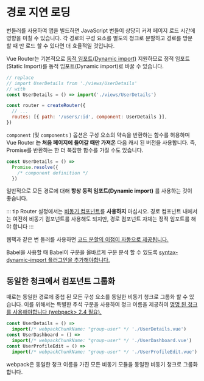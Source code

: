 # 경로 지연 로딩

<VueSchoolLink 
  href="https://vueschool.io/lessons/lazy-loading-routes-vue-cli-only"
  title="Learn about lazy loading routes"
/>

번들러를 사용하여 앱을 빌드하면 JavaScript 번들이 상당히 커져 페이지 로드 시간에 영향을 미칠 수 있습니다. 각 경로의 구성 요소를 별도의 청크로 분할하고 경로를 방문 할 때 만 로드 할 수 있다면 더 효율적일 것입니다.

Vue Router는 기본적으로 [동적 임포트(Dynamic import)](https://developer.mozilla.org/en-US/docs/Web/JavaScript/Reference/Statements/import#Dynamic_Imports) 지원하므로 정적 임포트(Static Import)를 동적 임포트(Dynamic import)로 바꿀 수 있습니다.

```js
// replace
// import UserDetails from './views/UserDetails'
// with
const UserDetails = () => import('./views/UserDetails')

const router = createRouter({
  // ...
  routes: [{ path: '/users/:id', component: UserDetails }],
})
```

`component` (및 `components` ) 옵션은 구성 요소의 약속을 반환하는 함수를 허용하며 Vue Router **는 처음 페이지에 들어갈 때만 가져온** 다음 캐시 된 버전을 사용합니다. 즉, Promise를 반환하는 한 더 복잡한 함수를 가질 수도 있습니다.

```js
const UserDetails = () =>
  Promise.resolve({
    /* component definition */
  })
```

일반적으로 모든 경로에 대해 **항상 동적 임포트(Dynamic import)** 를 사용하는 것이 좋습니다.

::: tip Router 설정에서는  [비동기 컴포넌트](https://v3.vuejs.org/guide/component-dynamic-async.html#async-components)를 **사용하지** 마십시오. 경로 컴포넌트 내에서는 여전히 비동기 컴포넌트를 사용해도 되지만, 경로 컴포넌트 자체는 정적 임포트를 해야 합니다  :::

웹팩과 같은 번 들러를 사용하면 [코드 분할의 이점이 자동으로 제공됩니다.](https://webpack.js.org/guides/code-splitting/)

Babel을 사용할 때 Babel이 구문을 올바르게 구문 분석 할 수 있도록 [syntax-dynamic-import 플러그인을 추가해야합니다.](https://babeljs.io/docs/plugins/syntax-dynamic-import/)

## 동일한 청크에서 컴포넌트 그룹화

때로는 동일한 경로에 중첩 된 모든 구성 요소를 동일한 비동기 청크로 그룹화 할 수 있습니다. 이를 위해서는 특별한 주석 구문을 사용하여 청크 이름을 제공하여 [명명 된 청크를 사용해야합니다 (webpack&gt; 2.4 필요).](https://webpack.js.org/guides/code-splitting/#dynamic-imports)

```js
const UserDetails = () =>
  import(/* webpackChunkName: "group-user" */ './UserDetails.vue')
const UserDashboard = () =>
  import(/* webpackChunkName: "group-user" */ './UserDashboard.vue')
const UserProfileEdit = () =>
  import(/* webpackChunkName: "group-user" */ './UserProfileEdit.vue')
```

webpack은 동일한 청크 이름을 가진 모든 비동기 모듈을 동일한 비동기 청크로 그룹화합니다.
